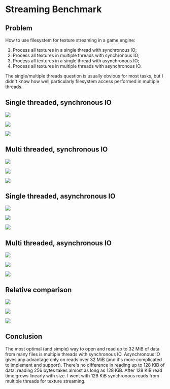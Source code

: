 # Streaming Benchmark

## Problem

How to use filesystem for texture streaming in a game engine:
1) Process all textures in a single thread with synchronous IO;
2) Process all textures in multiple threads with synchronous IO;
3) Process all textures in a single thread with asynchronous IO;
4) Process all textures in multiple threads with asynchronous IO.

The single/multiple threads question is usually obvious for most tasks, but I didn't know how well particularly filesystem access performed in multiple threads.

## Single threaded, synchronous IO

![](pictures/single_threaded_sync_32mb.png)

![](pictures/single_threaded_sync_2mb.png)

![](pictures/single_threaded_sync_256kb.png)

## Multi threaded, synchronous IO

![](pictures/multi_threaded_sync_32mb.png)

![](pictures/multi_threaded_sync_2mb.png)

![](pictures/multi_threaded_sync_256kb.png)

## Single threaded, asynchronous IO

![](pictures/single_threaded_async_32mb.png)

![](pictures/single_threaded_async_2mb.png)

![](pictures/single_threaded_async_256kb.png)

## Multi threaded, asynchronous IO

![](pictures/multi_threaded_async_32mb.png)

![](pictures/multi_threaded_async_2mb.png)

![](pictures/multi_threaded_async_256kb.png)

## Relative comparison

![](pictures/relative_32mb.png)

![](pictures/relative_2mb.png)

![](pictures/relative_256kb.png)

## Conclusion

The most optimal (and simple) way to open and read up to 32 MiB of data from many files is multiple threads with synchronous IO. Asynchronous IO gives any advantage only on reads over 32 MiB (and it's more complicated to implement and support). There's no difference in reading up to 128 KiB of data: reading 256 bytes takes almost as long as 128 KiB. After 128 KiB read time grows linearly with size. I went with 128 KiB synchronous reads from multiple threads for texture streaming.
